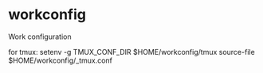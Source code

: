 # workconfig
Work configuration

for tmux:
setenv -g TMUX_CONF_DIR $HOME/workconfig/tmux
source-file $HOME/workconfig/_tmux.conf
